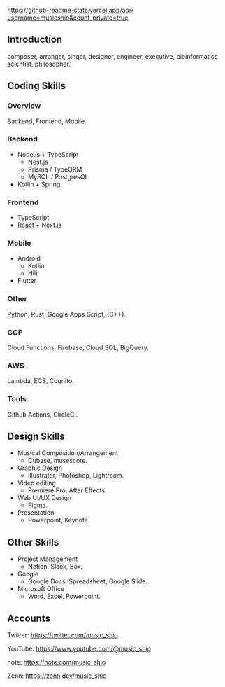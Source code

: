 https://github-readme-stats.vercel.app/api?username=musicshio&count_private=true
## Introduction
composer, arranger, singer, designer, engineer, executive, bioinformatics scientist, philosopher.

## Coding Skills

### Overview
Backend, Frontend, Mobile.

### Backend
- Node.js + TypeScript
  - Nest.js
  - Prisma / TypeORM
  - MySQL / PostgresQL
- Kotlin + Spring

### Frontend
- TypeScript
- React + Next.js

### Mobile
- Android
  - Kotlin
  - Hilt
- Flutter

### Other
Python, Rust, Google Apps Script, (C++).

### GCP
Cloud Functions, Firebase, Cloud SQL, BigQuery.

### AWS
Lambda, ECS, Cognito.

### Tools
Github Actions, CircleCI.

## Design Skills
- Musical Composition/Arrangement
  - Cubase, musescore.
- Graphic Design
  - Illustrator, Photoshop, Lightroom.
- Video editing
  - Premiere Pro, After Effects.
- Web UI/UX Design
  - Figma.
- Presentation
  - Powerpoint, Keynote.

## Other Skills
- Project Management
  - Notion, Slack, Box.
- Google
  - Google Docs, Spreadsheet, Google Slide.
- Microsoft Office
  - Word, Excel, Powerpoint.

## Accounts

Twitter: https://twitter.com/music_shio

YouTube: https://www.youtube.com/@music_shio

note: https://note.com/music_shio

Zenn: https://zenn.dev/music_shio
